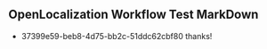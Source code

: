 ## OpenLocalization Workflow Test MarkDown
* 37399e59-beb8-4d75-bb2c-51ddc62cbf80 
thanks!<!--HONumber=Mar16_HO4-->
